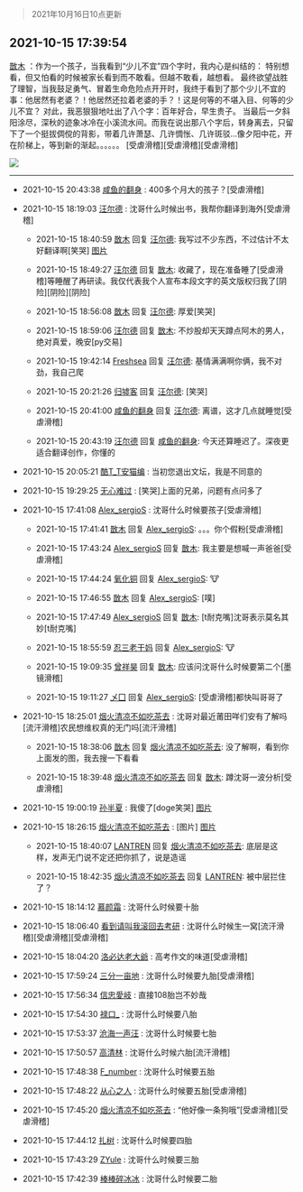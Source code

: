 > 2021年10月16日10点更新
<link rel="stylesheet" href="https://cdn.jsdelivr.net/gh/taotie6/sampleJSON@main/css/photo_show.css">
<meta name="referrer" content="no-referrer" />


 ## 2021-10-15 17:39:54 

 [㪚木](https://www.coolapk.com/feed/30709275?shareKey=YjJhNmZhMjM3YTc3NjE2OTUwZmU~) ：作为一个孩子，当我看到“少儿不宜”四个字时，我内心是纠结的：
特别想看，但又怕看的时候被家长看到而不敢看。但越不敢看，越想看。
最终欲望战胜了理智，当我鼓足勇气、冒着生命危险点开开时，我终于看到了那个少儿不宜的事：他居然有老婆？！他居然还拉着老婆的手？<!--break-->！这是何等的不堪入目、何等的少儿不宜？
对此，我恶狠狠地吐出了八个字：百年好合，早生贵子。
当最后一夕斜阳涂尽，深秋的迹象冰冷在小溪流水间。而我在说出那八个字后，转身离去，只留下了一个挺拔倜傥的背影，带着几许萧瑟、几许惆怅、几许斑驳…像夕阳中花，开在阶梯上，等到新的渐起。。。。。。
[受虐滑稽][受虐滑稽][受虐滑稽] 

<div class="album">
<img class="img-item" src="http://image.coolapk.com/feed/2021/1015/17/1081091_f440ab81_0793_0569@219x146.gif" />
</div>

 ------- 

- 2021-10-15 20:43:38 [咸鱼的翻身](uid=3945270) : 400多个月大的孩子？[受虐滑稽] 

- 2021-10-15 18:19:03 [汪尔德](uid=1595236) : 沈哥什么时候出书，我帮你翻译到海外[受虐滑稽] 

    - 2021-10-15 18:40:59 [㪚木](uid=1081091) 回复 [汪尔德](uid=1595236): 我写过不少东西，不过估计不太好翻译啊[笑哭] [图片](http://image.coolapk.com/feed/2021/1015/18/1081091_9cfd64f8_4458_4543@1080x4762.jpeg)

    - 2021-10-15 18:49:27 [汪尔德](uid=1595236) 回复 [㪚木](uid=1081091): 收藏了，现在准备睡了[受虐滑稽]等睡醒了再研读。我仅代表我个人宣布本段文字的英文版权归我了[阴险][阴险][阴险] 

    - 2021-10-15 18:56:08 [㪚木](uid=1081091) 回复 [汪尔德](uid=1595236): 厚爱[笑哭] 

    - 2021-10-15 18:59:06 [汪尔德](uid=1595236) 回复 [㪚木](uid=1081091): 不炒股却天天蹲点阿木的男人，绝对真爱，晚安[py交易] 

    - 2021-10-15 19:42:14 [Freshsea](uid=1997345) 回复 [汪尔德](uid=1595236): 基情满满啊你俩，我不对劲，我自己爬 

    - 2021-10-15 20:21:26 [归墟客](uid=3287587) 回复 [汪尔德](uid=1595236): [笑哭] 

    - 2021-10-15 20:41:00 [咸鱼的翻身](uid=3945270) 回复 [汪尔德](uid=1595236): 离谱，这才几点就睡觉[受虐滑稽] 

    - 2021-10-15 20:43:19 [汪尔德](uid=1595236) 回复 [咸鱼的翻身](uid=3945270): 今天还算睡迟了。深夜更适合翻译创作，你懂的 

- 2021-10-15 20:05:21 [酷T_T安猫编](uid=3220399) : 当初您退出文坛，我是不同意的 

- 2021-10-15 19:29:25 [无心难过](uid=3681127) : [笑哭]上面的兄弟，问题有点问多了 

- 2021-10-15 17:41:08 [Alex_sergioS](uid=1188167) : 沈哥什么时候要孩子[受虐滑稽] 

    - 2021-10-15 17:41:41 [㪚木](uid=1081091) 回复 [Alex_sergioS](uid=1188167): 。。。你个假粉[受虐滑稽] 

    - 2021-10-15 17:43:24 [Alex_sergioS](uid=1188167) 回复 [㪚木](uid=1081091): 我主要是想喊一声爸爸[受虐滑稽] 

    - 2021-10-15 17:44:24 [氧化铜](uid=1042951) 回复 [Alex_sergioS](uid=1188167): 🐮 

    - 2021-10-15 17:46:55 [㪚木](uid=1081091) 回复 [Alex_sergioS](uid=1188167): [噗] 

    - 2021-10-15 17:47:49 [Alex_sergioS](uid=1188167) 回复 [㪚木](uid=1081091): [t耐克嘴]沈哥表示莫名其妙[t耐克嘴] 

    - 2021-10-15 18:55:59 [忍三老干妈](uid=2094194) 回复 [Alex_sergioS](uid=1188167): 🐮 

    - 2021-10-15 19:09:35 [曾祥昊](uid=6695078) 回复 [㪚木](uid=1081091): 应该问沈哥什么时候要第二个[墨镜滑稽] 

    - 2021-10-15 19:11:27 [乄囗](uid=759206) 回复 [Alex_sergioS](uid=1188167): [受虐滑稽]都快叫哥哥了 

- 2021-10-15 18:25:01 [烟火清凉不如吃茶去](uid=4279524) : 沈哥对最近莆田咩们安有了解吗[流汗滑稽]农民想维权真的无门吗[流汗滑稽] 

    - 2021-10-15 18:38:06 [㪚木](uid=1081091) 回复 [烟火清凉不如吃茶去](uid=4279524): 没了解啊，看到你上面发的图，我去搜一下看看 

    - 2021-10-15 18:39:48 [烟火清凉不如吃茶去](uid=4279524) 回复 [㪚木](uid=1081091): 蹲沈哥一波分析[受虐滑稽] 

- 2021-10-15 19:00:19 [孙半夏](uid=1851173) : 我傻了[doge笑哭] [图片](http://image.coolapk.com/feed/2021/1015/19/1851173_5618_926@826x1654.jpg)

- 2021-10-15 18:26:15 [烟火清凉不如吃茶去](uid=4279524) : [图片] [图片](http://image.coolapk.com/feed/2021/1015/18/4279524_64d3393b_3574_4958@1176x1932.jpeg)

    - 2021-10-15 18:40:07 [LANTREN](uid=2194571) 回复 [烟火清凉不如吃茶去](uid=4279524): 底层是这样，发声无门说不定还把你抓了，说是造谣 

    - 2021-10-15 18:42:35 [烟火清凉不如吃茶去](uid=4279524) 回复 [LANTREN](uid=2194571): 被中层拦住了？ 

- 2021-10-15 18:14:12 [慕颜霜](uid=3801065) : 沈哥什么时候要十胎 

- 2021-10-15 18:06:40 [看到请叫我滚回去考研](uid=3241499) : 沈哥什么时候生一窝[流汗滑稽][受虐滑稽][受虐滑稽] 

- 2021-10-15 18:04:20 [洛必达老大爺](uid=1687620) : 高考作文的味道[受虐滑稽] 

- 2021-10-15 17:59:24 [三分一亩地](uid=1721161) : 沈哥什么时候要九胎[受虐滑稽] 

- 2021-10-15 17:56:34 [信忠愛岐](uid=1109522) : 直接108胎岂不妙哉 

- 2021-10-15 17:54:30 [禄口_](uid=1005884) : 沈哥什么时候要八胎 

- 2021-10-15 17:53:37 [沧海一声汪](uid=1291628) : 沈哥什么时候要七胎 

- 2021-10-15 17:50:57 [高清林](uid=8114305) : 沈哥什么时候六胎[流汗滑稽] 

- 2021-10-15 17:48:38 [F_number](uid=3294719) : 沈哥什么时候要五胎 

- 2021-10-15 17:48:22 [从心之人](uid=3359478) : 沈哥什么时候要五胎[受虐滑稽] 

- 2021-10-15 17:45:20 [烟火清凉不如吃茶去](uid=4279524) : “他好像一条狗哦”[受虐滑稽][受虐滑稽] 

- 2021-10-15 17:44:12 [扎树](uid=2254178) : 沈哥什么时候要四胎 

- 2021-10-15 17:43:29 [ZYule](uid=3305245) : 沈哥什么时候要三胎 

- 2021-10-15 17:42:39 [棒棒碎冰冰](uid=13582511) : 沈哥什么时候要二胎 

